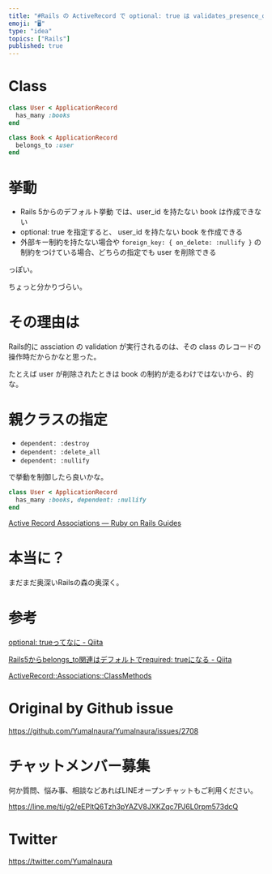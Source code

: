 ```yaml
---
title: "#Rails の ActiveRecord で optional: true は validates_presence_of を無効化するの"
emoji: "🖥"
type: "idea"
topics: ["Rails"]
published: true
---
```


# Class

```rb
class User < ApplicationRecord
  has_many :books
end
```

```rb
class Book < ApplicationRecord
  belongs_to :user
end
```

# 挙動

- Rails 5からのデフォルト挙動 では、user_id を持たない book は作成できない
- optional: true を指定すると、 user_id を持たない book を作成できる
- 外部キー制約を持たない場合や `foreign_key: { on_delete: :nullify }` の制約をつけている場合、どちらの指定でも user を削除できる

っぽい。

ちょっと分かりづらい。

# その理由は

Rails的に assciation の validation が実行されるのは、その class のレコードの操作時だからかなと思った。

たとえば user が削除されたときは book の制約が走るわけではないから、的な。

# 親クラスの指定

- `dependent: :destroy`
- `dependent: :delete_all`
- `dependent: :nullify`

で挙動を制御したら良いかな。

```rb
class User < ApplicationRecord
  has_many :books, dependent: :nullify
end
```

[Active Record Associations — Ruby on Rails Guides](https://guides.rubyonrails.org/association_basics.html#options-for-has-one)

# 本当に？

まだまだ奥深いRailsの森の奥深く。

# 参考

[optional: trueってなに - Qiita](https://qiita.com/ryoryomaru/items/7e401f9600fb11c20215)

[Rails5からbelongs_to関連はデフォルトでrequired: trueになる - Qiita](https://qiita.com/iguchi1124/items/218e35a145f372062ea4)

[ActiveRecord::Associations::ClassMethods](https://api.rubyonrails.org/classes/ActiveRecord/Associations/ClassMethods.html#method-i-belongs_to)

# Original by Github issue

https://github.com/YumaInaura/YumaInaura/issues/2708








<!-- Update From Qiita API -->

# チャットメンバー募集


何か質問、悩み事、相談などあればLINEオープンチャットもご利用ください。

https://line.me/ti/g2/eEPltQ6Tzh3pYAZV8JXKZqc7PJ6L0rpm573dcQ





# Twitter


https://twitter.com/YumaInaura


<!-- Update From Qiita API -->


